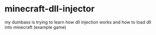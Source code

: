 # minecraft-dll-injector
my dumbass is trying to learn how dll injection works and how to load dll into minecraft (example game)
